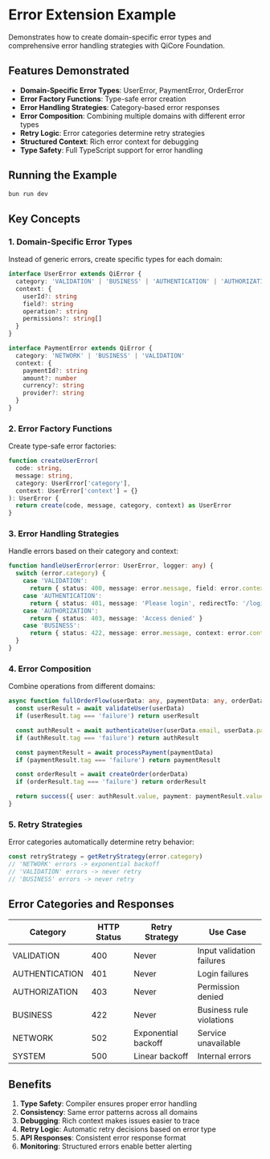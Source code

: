 # Error Extension Example

Demonstrates how to create domain-specific error types and comprehensive error handling strategies with QiCore Foundation.

## Features Demonstrated

- **Domain-Specific Error Types**: UserError, PaymentError, OrderError
- **Error Factory Functions**: Type-safe error creation
- **Error Handling Strategies**: Category-based error responses
- **Error Composition**: Combining multiple domains with different error types
- **Retry Logic**: Error categories determine retry strategies
- **Structured Context**: Rich error context for debugging
- **Type Safety**: Full TypeScript support for error handling

## Running the Example

```bash
bun run dev
```

## Key Concepts

### 1. Domain-Specific Error Types

Instead of generic errors, create specific types for each domain:

```typescript
interface UserError extends QiError {
  category: 'VALIDATION' | 'BUSINESS' | 'AUTHENTICATION' | 'AUTHORIZATION'
  context: {
    userId?: string
    field?: string
    operation?: string
    permissions?: string[]
  }
}

interface PaymentError extends QiError {
  category: 'NETWORK' | 'BUSINESS' | 'VALIDATION'
  context: {
    paymentId?: string
    amount?: number
    currency?: string
    provider?: string
  }
}
```

### 2. Error Factory Functions

Create type-safe error factories:

```typescript
function createUserError(
  code: string,
  message: string,
  category: UserError['category'],
  context: UserError['context'] = {}
): UserError {
  return create(code, message, category, context) as UserError
}
```

### 3. Error Handling Strategies

Handle errors based on their category and context:

```typescript
function handleUserError(error: UserError, logger: any) {
  switch (error.category) {
    case 'VALIDATION':
      return { status: 400, message: error.message, field: error.context.field }
    case 'AUTHENTICATION':
      return { status: 401, message: 'Please login', redirectTo: '/login' }
    case 'AUTHORIZATION':
      return { status: 403, message: 'Access denied' }
    case 'BUSINESS':
      return { status: 422, message: error.message, context: error.context }
  }
}
```

### 4. Error Composition

Combine operations from different domains:

```typescript
async function fullOrderFlow(userData: any, paymentData: any, orderData: any) {
  const userResult = await validateUser(userData)
  if (userResult.tag === 'failure') return userResult

  const authResult = await authenticateUser(userData.email, userData.password)
  if (authResult.tag === 'failure') return authResult

  const paymentResult = await processPayment(paymentData)
  if (paymentResult.tag === 'failure') return paymentResult

  const orderResult = await createOrder(orderData)
  if (orderResult.tag === 'failure') return orderResult

  return success({ user: authResult.value, payment: paymentResult.value, order: orderResult.value })
}
```

### 5. Retry Strategies

Error categories automatically determine retry behavior:

```typescript
const retryStrategy = getRetryStrategy(error.category)
// 'NETWORK' errors -> exponential backoff
// 'VALIDATION' errors -> never retry
// 'BUSINESS' errors -> never retry
```

## Error Categories and Responses

| Category | HTTP Status | Retry Strategy | Use Case |
|----------|-------------|----------------|----------|
| VALIDATION | 400 | Never | Input validation failures |
| AUTHENTICATION | 401 | Never | Login failures |
| AUTHORIZATION | 403 | Never | Permission denied |
| BUSINESS | 422 | Never | Business rule violations |
| NETWORK | 502 | Exponential backoff | Service unavailable |
| SYSTEM | 500 | Linear backoff | Internal errors |

## Benefits

1. **Type Safety**: Compiler ensures proper error handling
2. **Consistency**: Same error patterns across all domains
3. **Debugging**: Rich context makes issues easier to trace
4. **Retry Logic**: Automatic retry decisions based on error type
5. **API Responses**: Consistent error response format
6. **Monitoring**: Structured errors enable better alerting